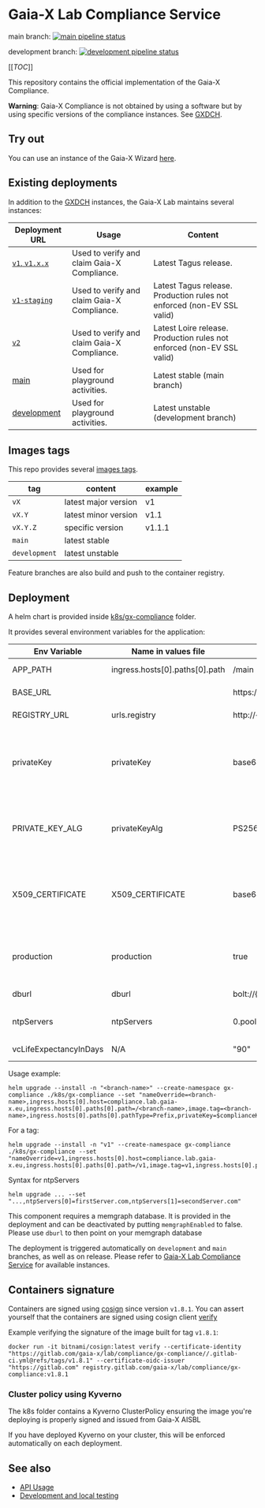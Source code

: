 # Gaia-X Lab Compliance Service

main
branch: [![main pipeline status](https://gitlab.com/gaia-x/lab/compliance/gx-compliance/badges/main/pipeline.svg)](https://gitlab.com/gaia-x/lab/compliance/gx-compliance/-/commits/main)

development
branch: [![development pipeline status](https://gitlab.com/gaia-x/lab/compliance/gx-compliance/badges/development/pipeline.svg)](https://gitlab.com/gaia-x/lab/compliance/gx-compliance/-/commits/development)

[[_TOC_]]

This repository contains the official implementation of the Gaia-X Compliance.

**Warning**: Gaia-X Compliance is not obtained by using a software but by using specific versions of the compliance
instances. See [GXDCH](https://gaia-x.eu/gxdch/).

## Try out

You can use an instance of the Gaia-X Wizard [here](https://wizard.lab.gaia-x.eu).

## Existing deployments

In addition to the [GXDCH](https://gaia-x.eu/gxdch/) instances, the Gaia-X Lab maintains several instances:

| Deployment URL                                                    | Usage                                                    | Content                                                                |
|-------------------------------------------------------------------|----------------------------------------------------------|------------------------------------------------------------------------|
| [`v1`, `v1.x.x`](https://compliance.lab.gaia-x.eu/v1/docs/)       | Used to verify and claim Gaia-X Compliance.              | Latest Tagus release.                                                  |
| [`v1-staging`](https://compliance.lab.gaia-x.eu/v1-staging/docs/) | Used to verify and claim Gaia-X Compliance.              | Latest Tagus release. Production rules not enforced (non-EV SSL valid) |
| [`v2`](https://compliance.lab.gaia-x.eu/v2/docs/)                 | Used to verify and claim Gaia-X Compliance.              | Latest Loire release. Production rules not enforced (non-EV SSL valid) |
| [main](https://compliance.lab.gaia-x.eu/main/docs/)               | Used for playground activities.                          | Latest stable (main branch)                                            |
| [development](https://compliance.lab.gaia-x.eu/development/docs/) | Used for playground activities.                          | Latest unstable (development branch)                                   |

## Images tags

This repo provides
several [images tags](https://gitlab.com/gaia-x/lab/compliance/gx-compliance/container_registry/3036427).

| tag           | content              | example |
|---------------|----------------------|---------|
| `vX`          | latest major version | v1      |
| `vX.Y`        | latest minor version | v1.1    |
| `vX.Y.Z`      | specific version     | v1.1.1  |
| `main`        | latest stable        |         |
| `development` | latest unstable      |         |

Feature branches are also build and push to the container registry.

## Deployment

A helm chart is provided inside <a href="k8s/gx-compliance">k8s/gx-compliance</a> folder.

It provides several environment variables for the application:

| Env Variable           | Name in values file            | Default value                                                                                   | Note                                                                                                                                                                                |
|------------------------|--------------------------------|-------------------------------------------------------------------------------------------------|-------------------------------------------------------------------------------------------------------------------------------------------------------------------------------------|
| APP_PATH               | ingress.hosts[0].paths[0].path | /main                                                                                           | Deployment path of the application                                                                                                                                                  |
| BASE_URL               |                                | https://<ingress.hosts[0].host>/<ingress.hosts[0].paths[0].path>                                | URL of the deployed application                                                                                                                                                     |
| REGISTRY_URL           | urls.registry                  | http://<ingress.hosts[0].host>.replace("compliance","registry")/<ingress.hosts[0].path[0].path> | defaulted to same namespace registry                                                                                                                                                |
| privateKey             | privateKey                     | base64 value of "empty"                                                                         | This value is assigned automatically and contains the privateKey content. Stored in a secret in the cluster                                                                         |
| PRIVATE_KEY_ALG        | privateKeyAlg                  | PS256                                                                                           | the private key signature algorithm such as the ones described in the [`JsonWebSignature2020` library readme](https://gitlab.com/gaia-x/lab/json-web-signature-2020#key-algorithms) | This value is assigned automatically and contains the privateKeyAlg content. Stored in a secret in the cluster  |
| X509_CERTIFICATE       | X509_CERTIFICATE               | base64 value of "empty"                                                                         | This value is assigned automatically and contains the x509 certificate chain. Stored in a secret in the cluster                                                                     |
| production             | production                     | true                                                                                            | Whether the component is deployed on production mode. Enables more checks                                                                                                           |
| dburl                  | dburl                          | bolt://{{ include "gx-compliance.fullname" . \| trunc 50 \| trimSuffix "-"}}-memgraph:7687      | URL to connect to memgraph                                                                                                                                                          |
| ntpServers             | ntpServers                     | 0.pool.ntp.org,1.pool.ntp.org,2.pool.ntp.org,3.pool.ntp.org                                     | Array of NTP servers to call. Will be piped to toJson and quote                                                                                                                     |
| vcLifeExpectancyInDays | N/A                            | "90"                                                                                            | Lifetime duration of issued VCs in days                                                                                                                                             |

Usage example:

```shell
helm upgrade --install -n "<branch-name>" --create-namespace gx-compliance ./k8s/gx-compliance --set "nameOverride=<branch-name>,ingress.hosts[0].host=compliance.lab.gaia-x.eu,ingress.hosts[0].paths[0].path=/<branch-name>,image.tag=<branch-name>,ingress.hosts[0].paths[0].pathType=Prefix,privateKey=$complianceKey,privateKeyAlg=$complianceKeyAlg,X509_CERTIFICATE=$complianceCert"
```

For a tag:

```shell
helm upgrade --install -n "v1" --create-namespace gx-compliance ./k8s/gx-compliance --set "nameOverride=v1,ingress.hosts[0].host=compliance.lab.gaia-x.eu,ingress.hosts[0].paths[0].path=/v1,image.tag=v1,ingress.hosts[0].paths[0].pathType=Prefix,privateKey=$complianceKey,privateKeyAlg=$complianceKeyAlg,X509_CERTIFICATE=$complianceCert"
```

Syntax for ntpServers
```shell
helm upgrade ... --set "...,ntpServers[0]=firstServer.com,ntpServers[1]=secondServer.com"
```

This component requires a memgraph database. It is provided in the deployment and can be deactivated by putting `memgraphEnabled` to false. Please use `dburl` to then point on your memgraph database

The deployment is triggered automatically on `development` and `main` branches, as well as on release. Please refer
to [Gaia-X Lab Compliance Service](#gaia-x-lab-compliance-service) for available instances.

## Containers signature

Containers are signed using [cosign](https://docs.gitlab.com/ee/ci/yaml/signing_examples.html) since version `v1.8.1`. You can assert yourself
that the containers are signed using cosign client [verify](https://docs.gitlab.com/ee/ci/yaml/signing_examples.html#container-images-1)

Example verifying the signature of the image built for tag `v1.8.1`:

```shell
docker run -it bitnami/cosign:latest verify --certificate-identity "https://gitlab.com/gaia-x/lab/compliance/gx-compliance//.gitlab-ci.yml@refs/tags/v1.8.1" --certificate-oidc-issuer "https://gitlab.com" registry.gitlab.com/gaia-x/lab/compliance/gx-compliance:v1.8.1
```

### Cluster policy using Kyverno

The k8s folder contains a Kyverno ClusterPolicy ensuring the image you're deploying is properly signed and issued from Gaia-X AISBL

If you have deployed Kyverno on your cluster, this will be enforced automatically on each deployment.

## See also

- [API Usage](./README-api.md)
- [Development and local testing](./README-developer.md)

